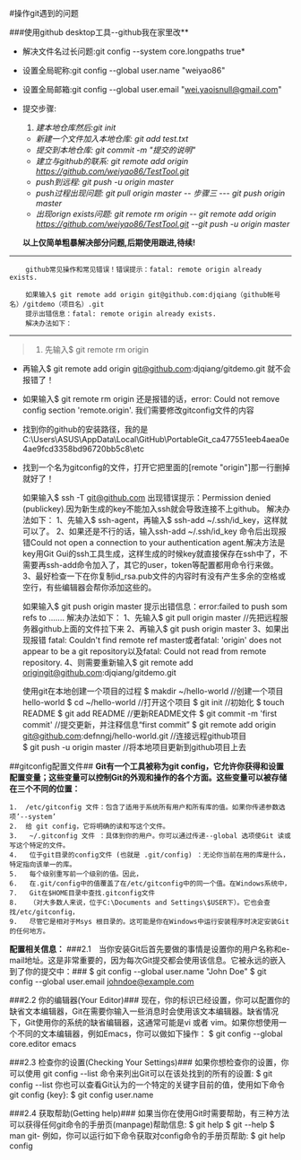 #操作git遇到的问题

###使用github desktop工具--github我在家里改**
*   解决文件名过长问题:git config --system core.longpaths true*
*   设置全局昵称:git config --global user.name "weiyao86"
*   设置全局邮箱:git config --global user.email "wei.yaoisnull@gmail.com"
*   提交步骤:
    1.  *建本地仓库然后:git init*
    *   *新建一个文件加入本地仓库: git add test.txt*
    *   *提交到本地仓库: git commit -m "提交的说明"*
    *   *建立与github的联系: git remote add origin https://github.com/weiyao86/TestTool.git*
    *   *push到远程: git push -u origin master*
    *   *push过程出现问题: git pull origin master  -- 步骤三 ---  git push origin master*
    *   *出现orign exists问题: git remote rm origin  --  git remote add origin https://github.com/weiyao86/TestTool.git  --git push -u origin master*
    
    **以上仅简单粗暴解决部分问题,后期使用跟进,待续!**
---


        github常见操作和常见错误！错误提示：fatal: remote origin already exists.

        如果输入$ git remote add origin git@github.com:djqiang（github帐号名）/gitdemo（项目名）.git
        提示出错信息：fatal: remote origin already exists.
        解决办法如下：
---
>1. 先输入$ git remote rm origin
*   再输入$ git remote add origin git@github.com:djqiang/gitdemo.git 就不会报错了！
*   如果输入$ git remote rm origin 还是报错的话，error: Could not remove config section 'remote.origin'. 我们需要修改gitconfig文件的内容
*   找到你的github的安装路径，我的是C:\Users\ASUS\AppData\Local\GitHub\PortableGit_ca477551eeb4aea0e4ae9fcd3358bd96720bb5c8\etc
*   找到一个名为gitconfig的文件，打开它把里面的[remote "origin"]那一行删掉就好了！
 

    如果输入$ ssh -T git@github.com
    出现错误提示：Permission denied (publickey).因为新生成的key不能加入ssh就会导致连接不上github。
    解决办法如下：
    1、先输入$ ssh-agent，再输入$ ssh-add ~/.ssh/id_key，这样就可以了。
    2、如果还是不行的话，输入ssh-add ~/.ssh/id_key 命令后出现报错Could not open a connection to your authentication agent.解决方法是key用Git Gui的ssh工具生成，这样生成的时候key就直接保存在ssh中了，不需要再ssh-add命令加入了，其它的user，token等配置都用命令行来做。
    3、最好检查一下在你复制id_rsa.pub文件的内容时有没有产生多余的空格或空行，有些编辑器会帮你添加这些的。
 
 
    如果输入$ git push origin master
    提示出错信息：error:failed to push som refs to .......
    解决办法如下：
    1、先输入$ git pull origin master //先把远程服务器github上面的文件拉下来
    2、再输入$ git push origin master
    3、如果出现报错 fatal: Couldn't find remote ref master或者fatal: 'origin' does not appear to be a git repository以及fatal: Could not read from remote repository.
    4、则需要重新输入$ git remote add origingit@github.com:djqiang/gitdemo.git
 
 
    使用git在本地创建一个项目的过程
    $ makdir ~/hello-world    //创建一个项目hello-world
    $ cd ~/hello-world       //打开这个项目
    $ git init             //初始化 
    $ touch README
    $ git add README        //更新README文件
    $ git commit -m 'first commit'     //提交更新，并注释信息“first commit”
    $ git remote add origin git@github.com:defnngj/hello-world.git     //连接远程github项目  
    $ git push -u origin master     //将本地项目更新到github项目上去
 
   
##gitconfig配置文件##
**Git有一个工具被称为git config，它允许你获得和设置配置变量；这些变量可以控制Git的外观和操作的各个方面。这些变量可以被存储在三个不同的位置：**

	1.  /etc/gitconfig 文件：包含了适用于系统所有用户和所有库的值。如果你传递参数选项’--system’ 
	2.  给 git config，它将明确的读和写这个文件。 
	3.   ~/.gitconfig 文件 ：具体到你的用户。你可以通过传递--global 选项使Git 读或写这个特定的文件。
	4.   位于git目录的config文件 (也就是 .git/config) ：无论你当前在用的库是什么，特定指向该单一的库。
	5.   每个级别重写前一个级别的值。因此，
	6.   在.git/config中的值覆盖了在/etc/gitconfig中的同一个值。在Windows系统中，
	7.   Git在$HOME目录中查找.gitconfig文件
	8.   （对大多数人来说，位于C:\Documents and Settings\$USER下）。它也会查找/etc/gitconfig，
	9.   尽管它是相对于Msys 根目录的。这可能是你在Windows中运行安装程序时决定安装Git的任何地方。
 
**配置相关信息：**
###2.1　当你安装Git后首先要做的事情是设置你的用户名称和e-mail地址。这是非常重要的，因为每次Git提交都会使用该信息。它被永远的嵌入到了你的提交中：###
    $ git config --global user.name "John Doe"
    $ git config --global user.email johndoe@example.com
 
###2.2    你的编辑器(Your Editor)###
    现在，你的标识已经设置，你可以配置你的缺省文本编辑器，Git在需要你输入一些消息时会使用该文本编辑器。缺省情况下，Git使用你的系统的缺省编辑器，这通常可能是vi 或者 vim。如果你想使用一个不同的文本编辑器，例如Emacs，你可以做如下操作：
    $ git config --global core.editor emacs
 
###2.3 检查你的设置(Checking Your Settings)###
    如果你想检查你的设置，你可以使用 git config --list 命令来列出Git可以在该处找到的所有的设置:
    $ git config --list
        你也可以查看Git认为的一个特定的关键字目前的值，使用如下命令 git config {key}:
    $ git config user.name
 
###2.4 获取帮助(Getting help)###
    如果当你在使用Git时需要帮助，有三种方法可以获得任何git命令的手册页(manpage)帮助信息:
    $ git help <verb>
    $ git <verb> --help
    $ man git-<verb>
    例如，你可以运行如下命令获取对config命令的手册页帮助:
    $ git help config
    
